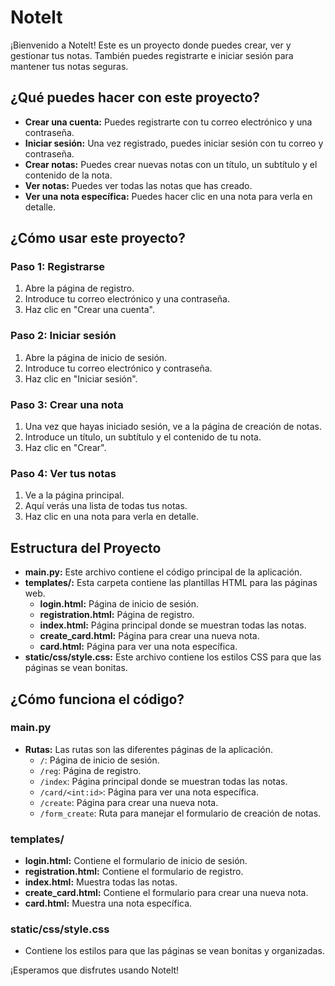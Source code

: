 # Notelt

¡Bienvenido a Notelt! Este es un proyecto donde puedes crear, ver y gestionar tus notas. También puedes registrarte e iniciar sesión para mantener tus notas seguras.

## ¿Qué puedes hacer con este proyecto?

- **Crear una cuenta:** Puedes registrarte con tu correo electrónico y una contraseña.
- **Iniciar sesión:** Una vez registrado, puedes iniciar sesión con tu correo y contraseña.
- **Crear notas:** Puedes crear nuevas notas con un título, un subtítulo y el contenido de la nota.
- **Ver notas:** Puedes ver todas las notas que has creado.
- **Ver una nota específica:** Puedes hacer clic en una nota para verla en detalle.

## ¿Cómo usar este proyecto?

### Paso 1: Registrarse

1. Abre la página de registro.
2. Introduce tu correo electrónico y una contraseña.
3. Haz clic en "Crear una cuenta".

### Paso 2: Iniciar sesión

1. Abre la página de inicio de sesión.
2. Introduce tu correo electrónico y contraseña.
3. Haz clic en "Iniciar sesión".

### Paso 3: Crear una nota

1. Una vez que hayas iniciado sesión, ve a la página de creación de notas.
2. Introduce un título, un subtítulo y el contenido de tu nota.
3. Haz clic en "Crear".

### Paso 4: Ver tus notas

1. Ve a la página principal.
2. Aquí verás una lista de todas tus notas.
3. Haz clic en una nota para verla en detalle.

## Estructura del Proyecto

- **main.py:** Este archivo contiene el código principal de la aplicación.
- **templates/:** Esta carpeta contiene las plantillas HTML para las páginas web.
  - **login.html:** Página de inicio de sesión.
  - **registration.html:** Página de registro.
  - **index.html:** Página principal donde se muestran todas las notas.
  - **create_card.html:** Página para crear una nueva nota.
  - **card.html:** Página para ver una nota específica.
- **static/css/style.css:** Este archivo contiene los estilos CSS para que las páginas se vean bonitas.

## ¿Cómo funciona el código?

### main.py

- **Rutas:** Las rutas son las diferentes páginas de la aplicación.
  - `/`: Página de inicio de sesión.
  - `/reg`: Página de registro.
  - `/index`: Página principal donde se muestran todas las notas.
  - `/card/<int:id>`: Página para ver una nota específica.
  - `/create`: Página para crear una nueva nota.
  - `/form_create`: Ruta para manejar el formulario de creación de notas.

### templates/

- **login.html:** Contiene el formulario de inicio de sesión.
- **registration.html:** Contiene el formulario de registro.
- **index.html:** Muestra todas las notas.
- **create_card.html:** Contiene el formulario para crear una nueva nota.
- **card.html:** Muestra una nota específica.

### static/css/style.css

- Contiene los estilos para que las páginas se vean bonitas y organizadas.

¡Esperamos que disfrutes usando Notelt!
